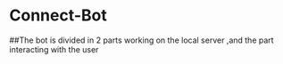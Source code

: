 # Connect-Bot 
##The bot is divided in 2 parts working on the local server ,and the part interacting with the user 
